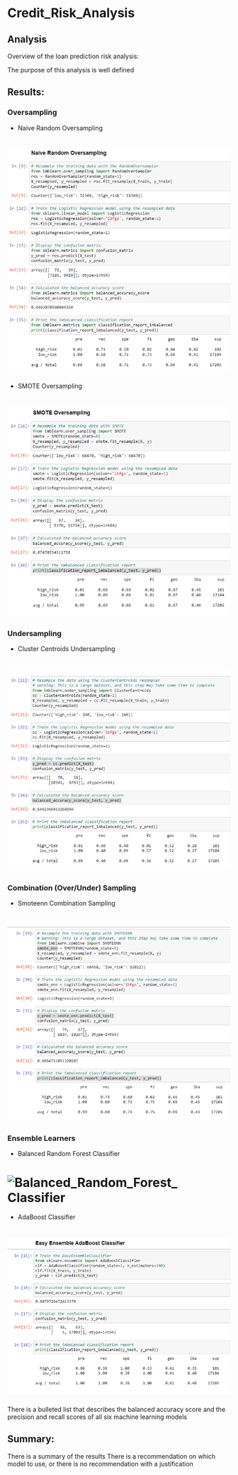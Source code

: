 # Credit_Risk_Analysis
## Analysis

Overview of the loan prediction risk analysis:

The purpose of this analysis is well defined 
## Results:
### Oversampling
* Naive Random Oversampling
# ![](Images/Naive.PNG)
* SMOTE Oversampling
# ![](Images/Smote.PNG)
### Undersampling
* Cluster Centroids Undersampling
# ![](Images/Cluster_Centroids.PNG)
### Combination (Over/Under) Sampling
* Smoteenn Combination Sampling
# ![](Images/Smoteenn.PNG)
### Ensemble Learners 
* Balanced Random Forest Classifier
# ![Balanced_Random_Forest_ Classifier](https://user-images.githubusercontent.com/95573310/222475287-1e3afb4b-243e-4b8a-bf36-9889f3624908.PNG)
* AdaBoost Classifier
# ![](Images/AdaBoost.PNG)


There is a bulleted list that describes the balanced accuracy score and the precision and recall scores of all six machine learning models 
## Summary:

There is a summary of the results 
There is a recommendation on which model to use, or there is no recommendation with a justification 
